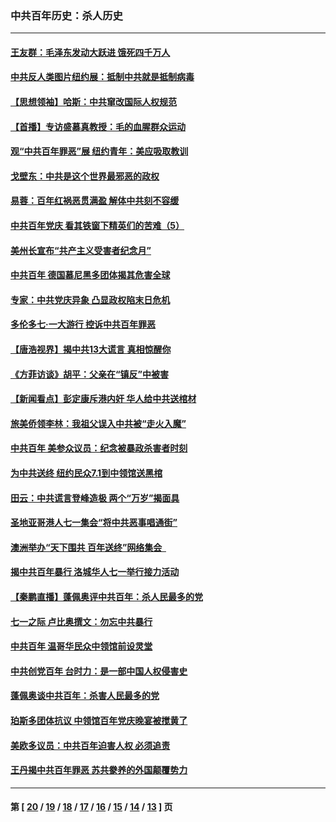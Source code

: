 ### 中共百年历史：杀人历史
---
#### [王友群：毛泽东发动大跃进 饿死四千万人](../../pages/nf1176106/n13177158.md?08290430) 
#### [中共反人类图片纽约展：抵制中共就是抵制病毒](../../pages/nf1176106/n13115371.md?08290430) 
#### [【思想领袖】哈斯：中共窜改国际人权规范](../../pages/nf1176106/n13053647.md?08290430) 
#### [【首播】专访盛慕真教授：毛的血腥群众运动](../../pages/nf1176106/n13091782.md?08290430) 
#### [观“中共百年罪恶”展 纽约青年：美应吸取教训](../../pages/nf1176106/n13085246.md?08290430) 
#### [戈壁东：中共是这个世界最邪恶的政权](../../pages/nf1176106/n13085641.md?08290430) 
#### [易蓉：百年红祸恶贯满盈 解体中共刻不容缓](../../pages/nf1176106/n13084455.md?08290430) 
#### [中共百年党庆 看其铁窗下精英们的苦难（5）](../../pages/nf1176106/n13076766.md?08290430) 
#### [美州长宣布“共产主义受害者纪念月”](../../pages/nf1176106/n13074024.md?08290430) 
#### [中共百年 德国慕尼黑多团体揭其危害全球](../../pages/nf1176106/n13068873.md?08290430) 
#### [专家：中共党庆异象 凸显政权陷末日危机](../../pages/nf1176106/n13067084.md?08290430) 
#### [多伦多七·一大游行 控诉中共百年罪恶](../../pages/nf1176106/n13062043.md?08290430) 
#### [【唐浩视界】揭中共13大谎言 真相惊醒你](../../pages/nf1176106/n13065208.md?08290430) 
#### [《方菲访谈》胡平：父亲在“镇反”中被害](../../pages/nf1176106/n13064114.md?08290430) 
#### [【新闻看点】彭定康斥港内奸 华人给中共送棺材](../../pages/nf1176106/n13064230.md?08290430) 
#### [旅美侨领李林：我祖父误入中共被“走火入魔”](../../pages/nf1176106/n13062777.md?08290430) 
#### [中共百年 美参众议员：纪念被暴政杀害者时刻](../../pages/nf1176106/n13063735.md?08290430) 
#### [为中共送终 纽约民众7.1到中领馆送黑棺](../../pages/nf1176106/n13062573.md?08290430) 
#### [田云：中共谎言登峰造极 两个“万岁”揭面具](../../pages/nf1176106/n13062013.md?08290430) 
#### [圣地亚哥港人七一集会“将中共恶事唱通街”](../../pages/nf1176106/n13062681.md?08290430) 
#### [澳洲举办“天下围共 百年送终”网络集会  ](../../pages/nf1176106/n13054366.md?08290430) 
#### [揭中共百年暴行 洛城华人七一举行接力活动](../../pages/nf1176106/n13061979.md?08290430) 
#### [【秦鹏直播】蓬佩奥评中共百年：杀人民最多的党](../../pages/nf1176106/n13061736.md?08290430) 
#### [七一之际 卢比奥撰文：勿忘中共暴行](../../pages/nf1176106/n13061044.md?08290430) 
#### [中共百年 温哥华民众中领馆前设灵堂](../../pages/nf1176106/n13061399.md?08290430) 
#### [中共创党百年 台时力：是一部中国人权侵害史](../../pages/nf1176106/n13060687.md?08290430) 
#### [蓬佩奥谈中共百年：杀害人民最多的党](../../pages/nf1176106/n13061271.md?08290430) 
#### [珀斯多团体抗议 中领馆百年党庆晚宴被搅黄了](../../pages/nf1176106/n13061220.md?08290430) 
#### [美欧多议员：中共百年迫害人权 必须追责](../../pages/nf1176106/n13061062.md?08290430) 
#### [王丹揭中共百年罪恶 苏共豢养的外国颠覆势力](../../pages/nf1176106/n13060640.md?08290430) 

---
#### 第 [ [20](./20.md?08290430) / [19](./19.md?08290430) / [18](./18.md?08290430) / [17](./17.md?08290430) / [16](./16.md?08290430) / [15](./15.md?08290430) / [14](./14.md?08290430) / [13](./13.md?08290430) ] 页
